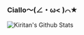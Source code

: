 ### Ciallo～(∠・ω< )⌒★
![Kiritan's Github Stats](https://github-readme-stats.vercel.app/api?username=1090549930&hide=issues&hide_title=true&include_all_commits=true&show_icons=true&theme=highcontrast&bg_color=30,e96443,904e95)



<!--
**1090549930/1090549930** is a ✨ _special_ ✨ repository because its `README.md` (this file) appears on your GitHub profile.

Here are some ideas to get you started:

- 🔭 I’m currently working on ...
- 🌱 I’m currently learning ...
- 👯 I’m looking to collaborate on ...
- 🤔 I’m looking for help with ...
- 💬 Ask me about ...
- 📫 How to reach me: ...
- 😄 Pronouns: ...
- ⚡ Fun fact: ...
-->
